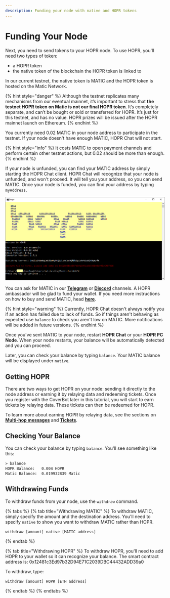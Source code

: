 ```yaml
---
description: Funding your node with native and HOPR tokens
---
```


# Funding Your Node

Next, you need to send tokens to your HOPR node. To use HOPR, you'll need two types of token:

* a HOPR token
* the native token of the blockchain the HOPR token is linked to

In our current testnet, the native token is MATIC and the HOPR token is hosted on the Matic Network.

{% hint style="danger" %}
Although the testnet replicates many mechanisms from our eventual mainnet, it’s important to stress that **the testnet HOPR token on Matic is not our final HOPR token**. It’s completely separate, and can’t be bought or sold or transferred for HOPR. It’s just for this testnet, and has no value. HOPR prizes will be issued after the HOPR mainnet launch on Ethereum.
{% endhint %}

You currently need 0.02 MATIC in your node address to participate in the testnet. If your node doesn't have enough MATIC, HOPR Chat will not start.

{% hint style="info" %}
It costs MATIC to open payment channels and perform certain other testnet actions, but 0.02 should be more than enough.
{% endhint %}

If your node is unfunded, you can find your MATIC address by simply starting the HOPR Chat client. HOPR Chat will recognize that your node is unfunded, and won't proceed. It will tell you your address, so you can send MATIC. Once your node is funded, you can find your address by typing `myAddress`.

![](../.gitbook/assets/no-funds%20%283%29%20%282%29%20%281%29%20%281%29%20%281%29.png)

You can ask for MATIC in our [**Telegram**](https://t.me/hoprnet) or [**Discord**](https://discord.gg/dEAWC4G) channels. A HOPR ambassador will be glad to fund your wallet. If you need more instructions on how to buy and send MATIC, head [**here**](../core-concepts/tokens/native-tokens.md#getting-xdai).

{% hint style="warning" %}
Currently, HOPR Chat doesn't always notify you if an action has failed due to lack of funds. So if things aren't behaving as expected use `balance` to check you aren't low on MATIC. More notifications will be added in future versions.
{% endhint %}

Once you've sent MATIC to your node, restart **HOPR Chat** or your **HOPR PC Node**. When your node restarts, your balance will be automatically detected and you can proceed.

Later, you can check your balance by typing `balance`. Your MATIC balance will be displayed under `native`.

## Getting HOPR

There are two ways to get HOPR on your node: sending it directly to the node address or earning it by relaying data and redeeming tickets. Once you register with the CoverBot later in this tutorial, you will start to earn tickets by relaying data. These tickets can then be redeemed for HOPR.

To learn more about earning HOPR by relaying data, see the sections on [**Multi-hop messages**](opening-and-closing-payment-channels.md) and [**Tickets**](redeeming-tickets.md).

## Checking Your Balance

You can check your balance by typing `balance`. You'll see something like this:

```text
> balance
HOPR Balance:   0.004 HOPR
Matic Balance:  0.019932839 Matic
```

## Withdrawing Funds

To withdraw funds from your node, use the `withdraw` command.

{% tabs %}
{% tab title="Withdrawing MATIC" %}
To withdraw MATIC, simply specify the amount and the destination address. You'll need to specify `native` to show you want to withdraw MATIC rather than HOPR.

```text
withdraw [amount] native [MATIC address]
```
{% endtab %}

{% tab title="Withdrawing HOPR" %}
To withdraw HOPR, you'll need to add HOPR to your wallet so it can recognize your balance. The smart contract address is: 0x12481c3Ed97b32D94E71C2039DBC44432ADD39a0

To withdraw, type:

```text
withdraw [amount] HOPR [ETH address]
```
{% endtab %}
{% endtabs %}

